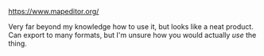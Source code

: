 https://www.mapeditor.org/

Very far beyond my knowledge how to use it, but looks like a neat product. Can export to many formats, but I'm unsure how you would actually _use_ the thing.